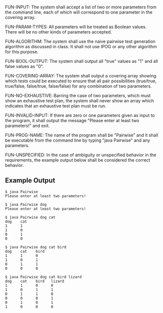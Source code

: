 FUN-INPUT: The system shall accept a list of two or more parameters from the command line, each of which will correspond to one parameter in the covering array.

FUN-PARAM-TYPES: All parameters will be treated as Boolean values.  There will be no other kinds of parameters accepted.

FUN-ALGORITHM: The system shall use the naive pairwise test generation algorithm as discussed in class.  It shall not use IPOG or any other algorithm for this purpose.

FUN-BOOL-OUTPUT: The system shall output all "true" values as "1" and all false values as "0".

FUN-COVERING-ARRAY: The system shall output a covering array showing which tests could be executed to ensure that all pair possibilities (true/true, true/false, false/true, false/false) for any combination of two parameters.

FUN-NO-EXHAUSTIVE: Barring the case of two parameters, which must show an exhaustive test plan, the system shall never show an array which indicates that an exhaustive test plan must be run.

FUN-INVALID-INPUT: If there are zero or one parameters given as input to the program, it shall output the message "Please enter at least two parameters!" and exit.

FUN-PROG-NAME: The name of the program shall be "Pairwise" and it shall be executable from the command line by typing "java Pairwise" and any parameters.

FUN-UNSPECIFIED: In the case of ambiguity or unspecified behavior in the requirements, the example output below shall be considered the correct behavior.

## Example Output

```
$ java Pairwise
Please enter at least two parameters!

$ java Pairwise dog
Please enter at least two parameters!

$ java Pairwise dog cat
dog    cat
1      1
1      0
0      1
0      0

$ java Pairwise dog cat bird
dog    cat    bird
1      1      0
1      0      1
0      1      1
0      0      0

$ java Pairwise dog cat bird lizard
dog    cat    bird   lizard
1      1      0      0
1      0      1      1
0      1      1      0
0      0      0      1 
0      1      0      1
1      0      0      0

```